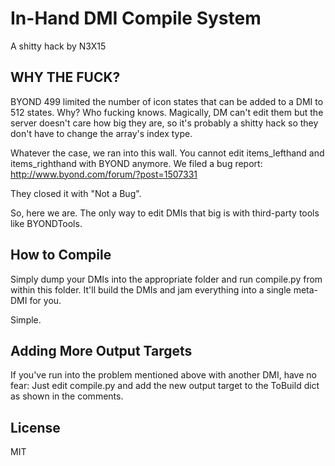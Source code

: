 In-Hand DMI Compile System
==========================

A shitty hack by N3X15

WHY THE FUCK?
-------------

BYOND 499 limited the number of icon states that can be
added to a DMI to 512 states.  Why?  Who fucking knows.
Magically, DM can't edit them but the server doesn't
care how big they are, so it's probably a shitty hack
so they don't have to change the array's index type.

Whatever the case, we ran into this wall.  You cannot edit
items_lefthand and items_righthand with BYOND anymore.  We
filed a bug report: http://www.byond.com/forum/?post=1507331

They closed it with "Not a Bug".

So, here we are.  The only way to edit DMIs that big 
is with third-party tools like BYONDTools.

How to Compile
--------------

Simply dump your DMIs into the appropriate folder and run
compile.py from within this folder.  It'll build the DMIs
and jam everything into a single meta-DMI for you.

Simple.

Adding More Output Targets
--------------------------

If you've run into the problem mentioned above with another
DMI, have no fear:  Just edit compile.py and add the new
output target to the ToBuild dict as shown in the comments.

License
-------

MIT
